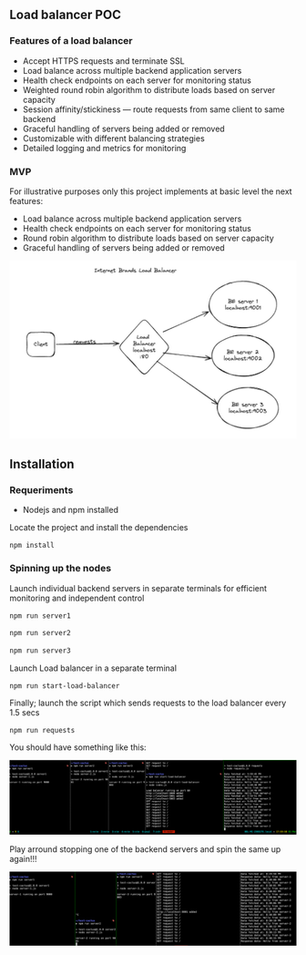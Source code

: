 ## Load balancer POC
### Features of a load balancer
- Accept HTTPS requests and terminate SSL
- Load balance across multiple backend application servers
- Health check endpoints on each server for monitoring status
- Weighted round robin algorithm to distribute loads based on server capacity
- Session affinity/stickiness — route requests from same client to same backend
- Graceful handling of servers being added or removed
- Customizable with different balancing strategies
- Detailed logging and metrics for monitoring


### MVP
For illustrative purposes only this project implements at basic level the next features:

- Load balance across multiple backend application servers
- Health check endpoints on each server for monitoring status
- Round robin algorithm to distribute loads based on server capacity
- Graceful handling of servers being added or removed

![Terminals](./load-balancer.png)


## Installation
### Requeriments
- Nodejs and npm installed

Locate the project and install the dependencies
```
npm install
```

### Spinning up the nodes

Launch individual backend servers in separate terminals for efficient monitoring and independent control

```bash
npm run server1
```

```bash
npm run server2
```

```bash
npm run server3
```
Launch Load balancer in a separate terminal

```
npm run start-load-balancer
```

Finally; launch the script which sends requests to the load balancer every 1.5 secs

```
npm run requests
```

You should have something like this:

![Terminals](./terminals.png)

Play arround stopping one of the backend servers and spin the same up again!!!

![Terminals](./spin-up.png)
